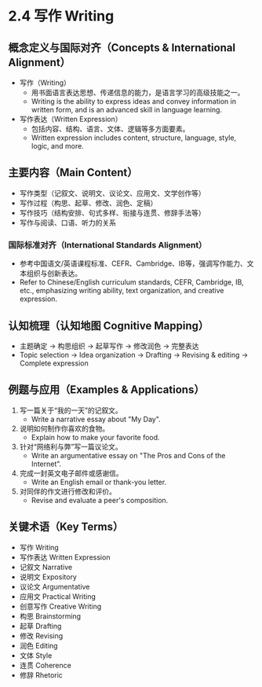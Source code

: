 # 2.4 写作 Writing

## 概念定义与国际对齐（Concepts & International Alignment）

- 写作（Writing）
  - 用书面语言表达思想、传递信息的能力，是语言学习的高级技能之一。
  - Writing is the ability to express ideas and convey information in written form, and is an advanced skill in language learning.
- 写作表达（Written Expression）
  - 包括内容、结构、语言、文体、逻辑等多方面要素。
  - Written expression includes content, structure, language, style, logic, and more.

## 主要内容（Main Content）

- 写作类型（记叙文、说明文、议论文、应用文、文学创作等）
- 写作过程（构思、起草、修改、润色、定稿）
- 写作技巧（结构安排、句式多样、衔接与连贯、修辞手法等）
- 写作与阅读、口语、听力的关系

### 国际标准对齐（International Standards Alignment）

- 参考中国语文/英语课程标准、CEFR、Cambridge、IB等，强调写作能力、文本组织与创新表达。
- Refer to Chinese/English curriculum standards, CEFR, Cambridge, IB, etc., emphasizing writing ability, text organization, and creative expression.

## 认知梳理（认知地图 Cognitive Mapping）

- 主题确定 → 构思组织 → 起草写作 → 修改润色 → 完整表达
- Topic selection → Idea organization → Drafting → Revising & editing → Complete expression

## 例题与应用（Examples & Applications）

1. 写一篇关于“我的一天”的记叙文。
   - Write a narrative essay about "My Day".
2. 说明如何制作你喜欢的食物。
   - Explain how to make your favorite food.
3. 针对“网络利与弊”写一篇议论文。
   - Write an argumentative essay on "The Pros and Cons of the Internet".
4. 完成一封英文电子邮件或感谢信。
   - Write an English email or thank-you letter.
5. 对同伴的作文进行修改和评价。
   - Revise and evaluate a peer's composition.

## 关键术语（Key Terms）

- 写作 Writing
- 写作表达 Written Expression
- 记叙文 Narrative
- 说明文 Expository
- 议论文 Argumentative
- 应用文 Practical Writing
- 创意写作 Creative Writing
- 构思 Brainstorming
- 起草 Drafting
- 修改 Revising
- 润色 Editing
- 文体 Style
- 连贯 Coherence
- 修辞 Rhetoric

